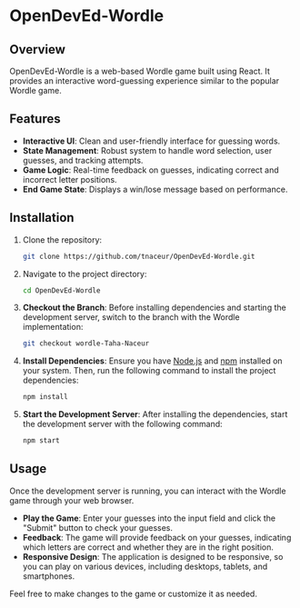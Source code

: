 # OpenDevEd-Wordle

## Overview
OpenDevEd-Wordle is a web-based Wordle game built using React. It provides an interactive word-guessing experience similar to the popular Wordle game.

## Features
- **Interactive UI**: Clean and user-friendly interface for guessing words.
- **State Management**: Robust system to handle word selection, user guesses, and tracking attempts.
- **Game Logic**: Real-time feedback on guesses, indicating correct and incorrect letter positions.
- **End Game State**: Displays a win/lose message based on performance.

## Installation
1. Clone the repository:

   ```bash
   git clone https://github.com/tnaceur/OpenDevEd-Wordle.git

2. Navigate to the project directory:
   
   ```bash
   cd OpenDevEd-Wordle

3. **Checkout the Branch**:
   Before installing dependencies and starting the development server, switch to the branch with the Wordle implementation:

   ```bash
   git checkout wordle-Taha-Naceur

4. **Install Dependencies**:
   Ensure you have [Node.js](https://nodejs.org/) and [npm](https://www.npmjs.com/) installed on your system. Then, run the following command to install the project dependencies:

   ```bash
   npm install

5. **Start the Development Server**:
   After installing the dependencies, start the development server with the following command:

   ```bash
   npm start

## Usage

Once the development server is running, you can interact with the Wordle game through your web browser. 

- **Play the Game**: Enter your guesses into the input field and click the "Submit" button to check your guesses.
- **Feedback**: The game will provide feedback on your guesses, indicating which letters are correct and whether they are in the right position.
- **Responsive Design**: The application is designed to be responsive, so you can play on various devices, including desktops, tablets, and smartphones.

Feel free to make changes to the game or customize it as needed.


